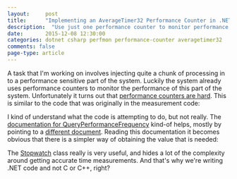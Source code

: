 ```yaml
---
layout: 	post
title:  	"Implementing an AverageTimer32 Performance Counter in .NET"
description:  "Use just one performance counter to monitor performance, not with new AverageTimer32 Performance Counters"
date:   	2015-12-08 12:30:00
categories: dotnet csharp perfmon performance-counter averagetimer32
comments: false
page-type: article
---
```

A task that I'm working on involves injecting quite a chunk of processing in to a performance sensitive part of the system. Luckily the system already uses performance counters to monitor the performance of this part of the system. Unfortunately it turns out that [performance counters are hard](http://www.codeproject.com/Articles/8590/An-Introduction-To-Performance-Counters). This is similar to the code that was originally in the measurement code:

<script src="https://gist.github.com/steve-codemunkies/d64843e5a31f3bbc8a10/af9a3d4de02493ab6b8187a456683be5c2a53d5f.js"></script>

I kind of understand what the code is attempting to do, but not really. The [documentation for QueryPerformanceFrequency](<https://msdn.microsoft.com/en-us/library/windows/desktop/ms644905(v=vs.85).aspx>) kind-of helps, mostly by pointing to a [different document](<https://msdn.microsoft.com/en-us/library/windows/desktop/dn553408(v=vs.85).aspx>). Reading this documentation it becomes obvious that there is a simpler way of obtaining the value that is needed:

<script src="https://gist.github.com/steve-codemunkies/d64843e5a31f3bbc8a10.js"></script>

The [Stopwatch](<https://msdn.microsoft.com/en-us/library/system.diagnostics.stopwatch(v=vs.110).aspx>) class really is very useful, and hides a lot of the complexity around getting accurate time measurements. And that's why we're writing .NET code and not C or C++, right?
